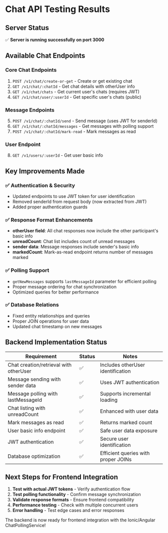 # Chat API Testing Results

## Server Status

✅ **Server is running successfully on port 3000**

## Available Chat Endpoints

### Core Chat Endpoints

1. `POST /v1/chat/create-or-get` - Create or get existing chat
2. `GET /v1/chat/:chatId` - Get chat details with otherUser info
3. `GET /v1/chat/chats` - Get current user's chats (requires JWT)
4. `GET /v1/chat/user/:userId` - Get specific user's chats (public)

### Message Endpoints

5. `POST /v1/chat/:chatId/send` - Send message (uses JWT for senderId)
6. `GET /v1/chat/:chatId/messages` - Get messages with polling support
7. `POST /v1/chat/:chatId/mark-read` - Mark messages as read

### User Endpoint

8. `GET /v1/users/:userId` - Get user basic info

## Key Improvements Made

### ✅ Authentication & Security

- Updated endpoints to use JWT token for user identification
- Removed senderId from request body (now extracted from JWT)
- Added proper authentication guards

### ✅ Response Format Enhancements

- **otherUser field**: All chat responses now include the other participant's basic info
- **unreadCount**: Chat list includes count of unread messages
- **sender data**: Message responses include sender's basic info
- **markedCount**: Mark-as-read endpoint returns number of messages marked

### ✅ Polling Support

- `getNewMessages` supports `lastMessageId` parameter for efficient polling
- Proper message ordering for chat synchronization
- Optimized queries for better performance

### ✅ Database Relations

- Fixed entity relationships and queries
- Proper JOIN operations for user data
- Updated chat timestamp on new messages

## Backend Implementation Status

| Requirement                            | Status | Notes                               |
| -------------------------------------- | ------ | ----------------------------------- |
| Chat creation/retrieval with otherUser | ✅     | Includes otherUser identification   |
| Message sending with sender data       | ✅     | Uses JWT authentication             |
| Message polling with lastMessageId     | ✅     | Supports incremental loading        |
| Chat listing with unreadCount          | ✅     | Enhanced with user data             |
| Mark messages as read                  | ✅     | Returns marked count                |
| User basic info endpoint               | ✅     | Safe user data exposure             |
| JWT authentication                     | ✅     | Secure user identification          |
| Database optimization                  | ✅     | Efficient queries with proper JOINs |

## Next Steps for Frontend Integration

1. **Test with actual JWT tokens** - Verify authentication flow
2. **Test polling functionality** - Confirm message synchronization
3. **Validate response formats** - Ensure frontend compatibility
4. **Performance testing** - Check with multiple concurrent users
5. **Error handling** - Test edge cases and error responses

The backend is now ready for frontend integration with the Ionic/Angular ChatPollingService!
